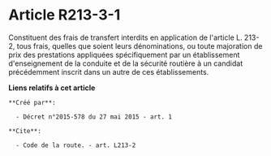 # Article R213-3-1

Constituent des frais de transfert interdits en application de l'article L. 213-2, tous frais, quelles que soient leurs
dénominations, ou toute majoration de prix des prestations appliquées spécifiquement par un établissement d'enseignement de
la conduite et de la sécurité routière à un candidat précédemment inscrit dans un autre de ces établissements.

**Liens relatifs à cet article**

	**Créé par**:

	  - Décret n°2015-578 du 27 mai 2015 - art. 1

	**Cite**:

	  - Code de la route. - art. L213-2
